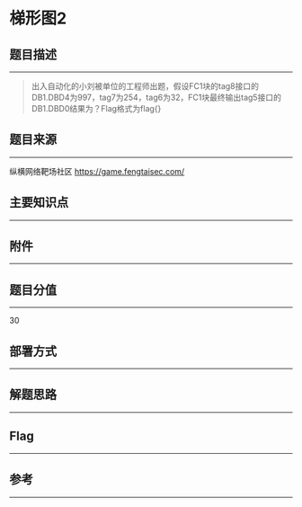 # 梯形图2

## 题目描述
---
> 出入自动化的小刘被单位的工程师出题，假设FC1块的tag8接口的DB1.DBD4为997，tag7为254，tag6为32，FC1块最终输出tag5接口的DB1.DBD0结果为？Flag格式为flag{}

## 题目来源
---
纵横网络靶场社区 https://game.fengtaisec.com/

## 主要知识点
---


## 附件
---


## 题目分值
---
30

## 部署方式
---


## 解题思路
---


## Flag
---


## 参考
---

